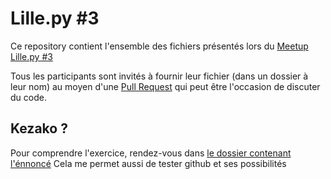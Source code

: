 # Lille.py #3

Ce repository contient l'ensemble des fichiers présentés lors du [Meetup Lille.py #3](http://www.meetup.com/fr-FR/Lille-py/events/232368357/)

Tous les participants sont invités à fournir leur fichier (dans un dossier à leur nom) au moyen d'une [Pull Request](https://github.com/ewjoachim/meetup-lille-3/pulls) qui peut être l'occasion de discuter du code.

## Kezako ?

Pour comprendre l'exercice, rendez-vous dans [le dossier contenant l'énnoncé](initial_files)
Cela me permet aussi de tester github et ses possibilités
